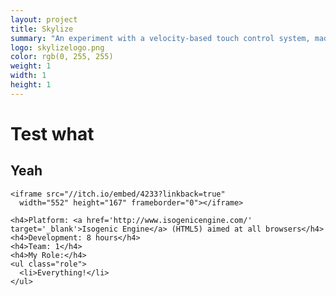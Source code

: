 ```yaml
---
layout: project
title: Skylize
summary: "An experiment with a velocity-based touch control system, made for the <a href='http://itch.io/jam/cyberpunk-jam' target='_blank'>Cyberpunk Jam</a>.<br />Paint the black sky with neon lights and share your creation."
logo: skylizelogo.png
color: rgb(0, 255, 255)
weight: 1
width: 1
height: 1
---
```


# Test what
## Yeah

    <iframe src="//itch.io/embed/4233?linkback=true" 
      width="552" height="167" frameborder="0"></iframe>
      
    <h4>Platform: <a href='http://www.isogenicengine.com/' target='_blank'>Isogenic Engine</a> (HTML5) aimed at all browsers</h4>
    <h4>Development: 8 hours</h4>
    <h4>Team: 1</h4>
    <h4>My Role:</h4>
    <ul class="role">
      <li>Everything!</li>
    </ul>